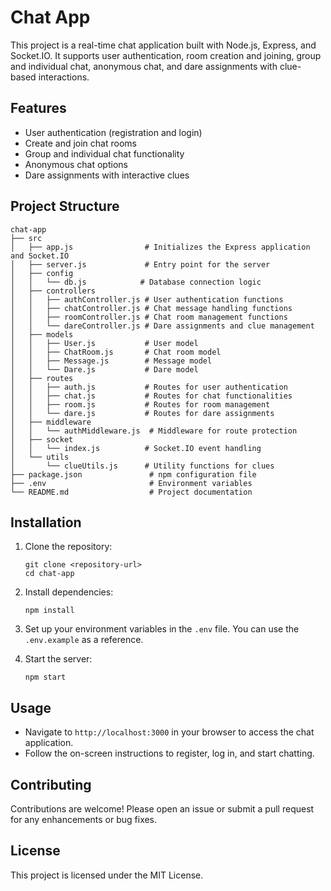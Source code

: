 # Chat App

This project is a real-time chat application built with Node.js, Express, and Socket.IO. It supports user authentication, room creation and joining, group and individual chat, anonymous chat, and dare assignments with clue-based interactions.

## Features

- User authentication (registration and login)
- Create and join chat rooms
- Group and individual chat functionality
- Anonymous chat options
- Dare assignments with interactive clues

## Project Structure

```
chat-app
├── src
│   ├── app.js                # Initializes the Express application and Socket.IO
│   ├── server.js             # Entry point for the server
│   ├── config
│   │   └── db.js            # Database connection logic
│   ├── controllers
│   │   ├── authController.js # User authentication functions
│   │   ├── chatController.js # Chat message handling functions
│   │   ├── roomController.js # Chat room management functions
│   │   └── dareController.js # Dare assignments and clue management
│   ├── models
│   │   ├── User.js           # User model
│   │   ├── ChatRoom.js       # Chat room model
│   │   ├── Message.js        # Message model
│   │   └── Dare.js           # Dare model
│   ├── routes
│   │   ├── auth.js           # Routes for user authentication
│   │   ├── chat.js           # Routes for chat functionalities
│   │   ├── room.js           # Routes for room management
│   │   └── dare.js           # Routes for dare assignments
│   ├── middleware
│   │   └── authMiddleware.js  # Middleware for route protection
│   ├── socket
│   │   └── index.js          # Socket.IO event handling
│   └── utils
│       └── clueUtils.js      # Utility functions for clues
├── package.json               # npm configuration file
├── .env                       # Environment variables
└── README.md                  # Project documentation
```

## Installation

1. Clone the repository:
   ```
   git clone <repository-url>
   cd chat-app
   ```

2. Install dependencies:
   ```
   npm install
   ```

3. Set up your environment variables in the `.env` file. You can use the `.env.example` as a reference.

4. Start the server:
   ```
   npm start
   ```

## Usage

- Navigate to `http://localhost:3000` in your browser to access the chat application.
- Follow the on-screen instructions to register, log in, and start chatting.

## Contributing

Contributions are welcome! Please open an issue or submit a pull request for any enhancements or bug fixes.

## License

This project is licensed under the MIT License.